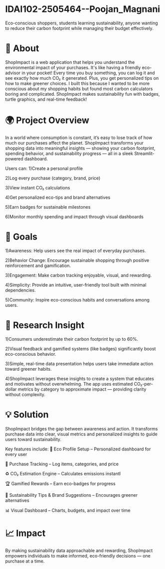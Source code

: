 # IDAI102-2505464--Poojan_Magnani
Eco-conscious shoppers, students learning sustainability, anyone wanting to reduce their carbon footprint while managing their budget effectively.

# 📖 About 
ShopImpact is a web application that helps you understand the environmental impact of your purchases. It's like having a friendly eco-advisor in your pocket! Every time you buy something, you can log it and see exactly how much CO₂ it generated. Plus, you get personalized tips on how to make greener choices. I built this because I wanted to be more conscious about my shopping habits but found most carbon calculators boring and complicated. ShopImpact makes sustainability fun with badges, turtle graphics, and real-time feedback!

# 🌍 Project Overview
In a world where consumption is constant, it’s easy to lose track of how much our purchases affect the planet. ShopImpact transforms your shopping data into meaningful insights — showing your carbon footprint, spending behavior, and sustainability progress — all in a sleek Streamlit-powered dashboard.

Users can:
1)Create a personal profile

2)Log every purchase (category, brand, price)

3)View instant CO₂ calculations

4)Get personalized eco-tips and brand alternatives

5)Earn badges for sustainable milestones

6)Monitor monthly spending and impact through visual dashboards

# 🎯 Goals
1)Awareness: Help users see the real impact of everyday purchases.

2)Behavior Change: Encourage sustainable shopping through positive reinforcement and gamification.

3)Engagement: Make carbon tracking enjoyable, visual, and rewarding.

4)Simplicity: Provide an intuitive, user-friendly tool built with minimal dependencies.

5)Community: Inspire eco-conscious habits and conversations among users.

# 🔬 Research Insight
1)Consumers underestimate their carbon footprint by up to 60%.

2)Visual feedback and gamified systems (like badges) significantly boost eco-conscious behavior.

3)Simple, real-time data presentation helps users take immediate action toward greener habits.

4)ShopImpact leverages these insights to create a system that educates and motivates without overwhelming. The app uses estimated CO₂-per-dollar metrics by category to approximate impact — providing clarity without complexity.

# 💡 Solution
ShopImpact bridges the gap between awareness and action.
It transforms purchase data into clear, visual metrics and personalized insights to guide users toward sustainability.

Key features include:
🌱 Eco Profile Setup – Personalized dashboard for every user

🛒 Purchase Tracking – Log items, categories, and price

♻️ CO₂ Estimation Engine – Calculates emissions instantl

🏆 Gamified Rewards – Earn eco-badges for progress

💚 Sustainability Tips & Brand Suggestions – Encourages greener alternatives

📊 Visual Dashboard – Charts, budgets, and impact over time

# 📈 Impact
By making sustainability data approachable and rewarding, ShopImpact empowers individuals to make informed, eco-friendly decisions — one purchase at a time.
